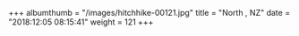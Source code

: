 +++
albumthumb = "/images/hitchhike-00121.jpg"
title = "North , NZ"
date = "2018:12:05 08:15:41"
weight = 121
+++
